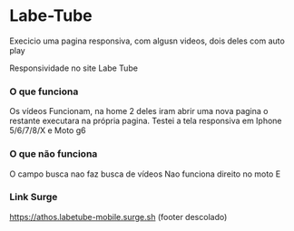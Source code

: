 # Labe-Tube
Execicio uma pagina responsiva, com algusn videos, dois deles com auto play

Responsividade no site Labe Tube

### O que funciona
Os vídeos Funcionam, na home 2 deles iram abrir uma nova pagina o restante executara na própria pagina.
Testei a tela responsiva em Iphone 5/6/7/8/X  e Moto g6

### O que não funciona
O campo busca nao faz busca de vídeos
Nao funciona direito no moto E

### Link Surge 
https://athos.labetube-mobile.surge.sh  (footer descolado)


